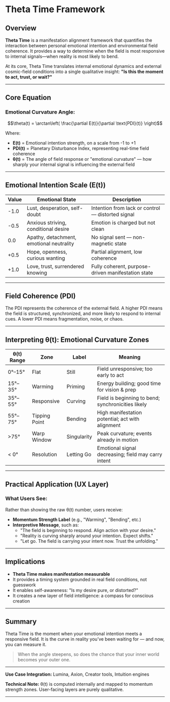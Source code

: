# Theta Time Framework

## Overview
**Theta Time** is a manifestation alignment framework that quantifies the interaction between personal emotional intention and environmental field coherence. It provides a way to determine when the field is most responsive to internal signals—when reality is most likely to bend.

At its core, Theta Time translates internal emotional dynamics and external cosmic-field conditions into a single qualitative insight: **"Is this the moment to act, trust, or wait?"**

---

## Core Equation

### Emotional Curvature Angle:
```math
\theta(t) = \arctan\left( \frac{\partial E(t)}{\partial \text{PDI}(t)} \right)
```

Where:
- **E(t)** = Emotional intention strength, on a scale from -1 to +1
- **PDI(t)** = Planetary Disturbance Index, representing real-time field coherence
- **θ(t)** = The angle of field response or "emotional curvature" — how sharply your internal signal is influencing the external field

---

## Emotional Intention Scale (E(t))
| Value | Emotional State                          | Description                                          |
|--------|-------------------------------------------|------------------------------------------------------|
| -1.0   | Lust, desperation, self-doubt             | Intention from lack or control — distorted signal    |
| -0.5   | Anxious striving, conditional desire      | Emotion is charged but not clean                     |
|  0.0   | Apathy, detachment, emotional neutrality  | No signal sent — non-magnetic state                  |
| +0.5   | Hope, openness, curious wanting           | Partial alignment, low coherence                     |
| +1.0   | Love, trust, surrendered knowing          | Fully coherent, purpose-driven manifestation state   |

---

## Field Coherence (PDI)
The PDI represents the coherence of the external field. A higher PDI means the field is structured, synchronized, and more likely to respond to internal cues. A lower PDI means fragmentation, noise, or chaos.

---

## Interpreting θ(t): Emotional Curvature Zones

| θ(t) Range       | Zone           | Label         | Meaning                                               |
|------------------|----------------|---------------|--------------------------------------------------------|
| 0°–15°           | Flat           | Still         | Field unresponsive; too early to act                  |
| 15°–35°          | Warming        | Priming       | Energy building; good time for vision & prep          |
| 35°–55°          | Responsive     | Curving       | Field is beginning to bend; synchronicities likely    |
| 55°–75°          | Tipping Point  | Bending       | High manifestation potential; act with alignment      |
| >75°             | Warp Window    | Singularity   | Peak curvature; events already in motion              |
| < 0°             | Resolution     | Letting Go    | Emotional signal decreasing; field may carry intent   |

---

## Practical Application (UX Layer)

### What Users See:

Rather than showing the raw θ(t) number, users receive:
- **Momentum Strength Label** (e.g., "Warming", "Bending", etc.)
- **Interpretive Message**, such as:
  - "The field is beginning to respond. Align action with your desire."
  - "Reality is curving sharply around your intention. Expect shifts."
  - "Let go. The field is carrying your intent now. Trust the unfolding."

---

## Implications
- **Theta Time makes manifestation measurable**
- It provides a timing system grounded in real field conditions, not guesswork
- It enables self-awareness: "Is my desire pure, or distorted?"
- It creates a new layer of field intelligence: a compass for conscious creation

---

## Summary
Theta Time is the moment when your emotional intention meets a responsive field. It is the curve in reality you’ve been waiting for — and now, you can measure it.

> When the angle steepens, so does the chance that your inner world becomes your outer one.

---

**Use Case Integration:** Lumina, Axion, Creator tools, Intuition engines

**Technical Note:** θ(t) is computed internally and mapped to momentum strength zones. User-facing layers are purely qualitative.

---

